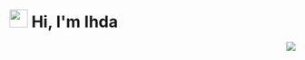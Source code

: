 # <img src="https://raw.githubusercontent.com/wasabeef/wasabeef/master/icons/wave.gif" width="32px"> Hi, I'm Ihda

<img src="https://komarev.com/ghpvc/?username=ihdatech&color=blue&style=flat-square&label=visitors" align="right" />
